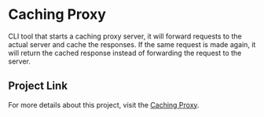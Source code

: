 # Caching Proxy 

CLI tool that starts a caching proxy server, it will forward requests to the actual server and cache the responses. If the same request is made again, it will return the cached response instead of forwarding the request to the server.

## Project Link
For more details about this project, visit the [Caching Proxy](https://roadmap.sh/projects/caching-server).
